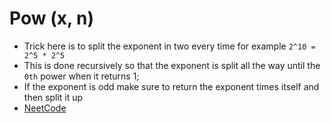 # Pow (x, n)
* Trick here is to split the exponent in two every time for example `2^10 = 2^5 * 2^5`
* This is done recursively so that the exponent is split all the way until the `0th` power when it returns 1;
* If the exponent is odd make sure to return the exponent times itself and then split it up
* [NeetCode](https://www.youtube.com/watch?v=g9YQyYi4IQQ)